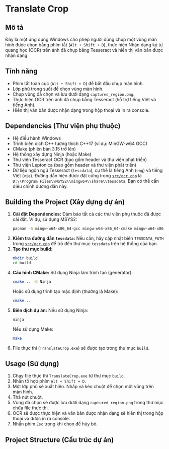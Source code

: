 # Translate Crop

## Mô tả

Đây là một ứng dụng Windows cho phép người dùng chụp một vùng màn hình được chọn bằng phím tắt (`Alt + Shift + D`), thực hiện Nhận dạng ký tự quang học (OCR) trên ảnh đã chụp bằng Tesseract và hiển thị văn bản được nhận dạng.

## Tính năng

*   Phím tắt toàn cục (`Alt + Shift + D`) để bắt đầu chụp màn hình.
*   Lớp phủ trong suốt để chọn vùng màn hình.
*   Chụp vùng đã chọn và lưu dưới dạng `captured_region.png`.
*   Thực hiện OCR trên ảnh đã chụp bằng Tesseract (hỗ trợ tiếng Việt và tiếng Anh).
*   Hiển thị văn bản được nhận dạng trong hộp thoại và in ra console.

## Dependencies (Thư viện phụ thuộc)

*   Hệ điều hành Windows
*   Trình biên dịch C++ tương thích C++17 (ví dụ: MinGW-w64 GCC)
*   CMake (phiên bản 3.15 trở lên)
*   Hệ thống xây dựng Ninja (hoặc Make)
*   Thư viện Tesseract OCR (bao gồm header và thư viện phát triển)
*   Thư viện Leptonica (bao gồm header và thư viện phát triển)
*   Dữ liệu ngôn ngữ Tesseract (`tessdata`), cụ thể là tiếng Anh (`eng`) và tiếng Việt (`vie`). Đường dẫn hiện được đặt cứng trong [`src/ocr.cpp`](src/ocr.cpp) là `D:\\Program Files\\MSYS2\\mingw64\\share\\tessdata`. Bạn có thể cần điều chỉnh đường dẫn này.

## Building the Project (Xây dựng dự án)

1.  **Cài đặt Dependencies:** Đảm bảo tất cả các thư viện phụ thuộc đã được cài đặt. Ví dụ, sử dụng MSYS2:
    ```bash
    pacman -S mingw-w64-x86_64-gcc mingw-w64-x86_64-cmake mingw-w64-x86_64-ninja mingw-w64-x86_64-tesseract-ocr mingw-w64-x86_64-leptonica mingw-w64-x86_64-tesseract-ocr-data-eng mingw-w64-x86_64-tesseract-ocr-data-vie
    ```
2.  **Kiểm tra đường dẫn `tessdata`:** Nếu cần, hãy cập nhật biến `TESSDATA_PATH` trong [`src/ocr.cpp`](src/ocr.cpp) để trỏ đến thư mục `tessdata` trên hệ thống của bạn.
3.  **Tạo thư mục build:**
    ```bash
    mkdir build
    cd build
    ```
4.  **Cấu hình CMake:** Sử dụng Ninja làm trình tạo (generator):
    ```bash
    cmake .. -G Ninja
    ```
    Hoặc sử dụng trình tạo mặc định (thường là Make):
    ```bash
    cmake ..
    ```
5.  **Biên dịch dự án:** Nếu sử dụng Ninja:
    ```bash
    ninja
    ```
    Nếu sử dụng Make:
    ```bash
    make
    ```
6.  File thực thi (`TranslateCrop.exe`) sẽ được tạo trong thư mục `build`.

## Usage (Sử dụng)

1.  Chạy file thực thi `TranslateCrop.exe` từ thư mục `build`.
2.  Nhấn tổ hợp phím `Alt + Shift + D`.
3.  Một lớp phủ sẽ xuất hiện. Nhấp và kéo chuột để chọn một vùng trên màn hình.
4.  Thả nút chuột.
5.  Vùng đã chọn sẽ được lưu dưới dạng `captured_region.png` trong thư mục chứa file thực thi.
6.  OCR sẽ được thực hiện và văn bản được nhận dạng sẽ hiển thị trong hộp thoại và được in ra console.
7.  Nhấn phím `Esc` trong khi chọn để hủy bỏ.

## Project Structure (Cấu trúc dự án)
